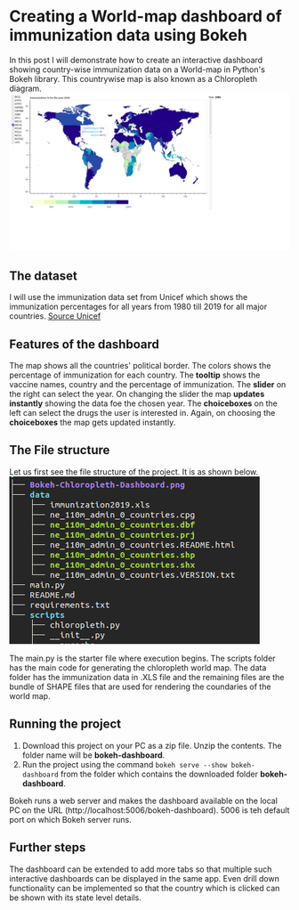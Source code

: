 # Creating a World-map dashboard of immunization data using Bokeh
In this post I will demonstrate how to create an interactive dashboard showing country-wise immunization data on a World-map in Python's Bokeh library. This countrywise map is also known as a Chloropleth diagram.
![Bokeh Chloropleth](Bokeh-Chloropleth-Dashboard.png)


## The dataset
I will use the immunization data set from Unicef which shows the immunization percentages for all years from 1980 till 2019 for all major countries.
 [Source Unicef](https://data.unicef.org/topic/child-health/immunization/)

## Features of the dashboard
The map shows all the countries' political border. The colors shows the percentage of immunization for each country. The **tooltip** shows the vaccine names, country and the percentage of immunization. The **slider** on the right can select the year. On changing the slider the map **updates instantly** showing the data foe the chosen year. The **choiceboxes** on the left can select the drugs the user is interested in. Again, on choosing the **choiceboxes** the map gets updated instantly.


## The File structure
Let us first see the file structure of the project. It is as shown below.
![files](file_structure.png)

The main.py is the starter file where execution begins. The scripts folder has the main code for generating the chloropleth world map. The data folder has the immunization data in .XLS file and the remaining files are the bundle of SHAPE files that are used for rendering the coundaries of the world map. 

## Running the project

1. Download this project on your PC as a zip file. Unzip the contents. The folder name will be **bokeh-dashboard**.
2. Run the project using the command `bokeh serve --show bokeh-dashboard` from the folder which contains the downloaded folder **bokeh-dashboard**.

Bokeh runs a web server and makes the dashboard available on the local PC on the URL (http://localhost:5006/bokeh-dashboard). 5006 is teh default port on which Bokeh server runs.

## Further steps
The dashboard can be extended to add more tabs so that multiple such interactive dashboards can be displayed in the same app.
Even drill down functionality can be implemented so that the country which is clicked can be shown with its state level details.
